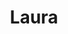 ---
title: Laura
artigo: a
picture: /images/l/Laura.jpg
background: /images/fundos/flower.jpg
style: style-verde2
description: Talvez você nunca tenha relacionado...
full-description: Talvez você nunca tenha relacionado o nome de Laura com as folhas de louro, aquelas que usamos para temperar feijão, não é mesmo? Pois saiba que tem tudo a ver. Na Grécia e Roma antigas, as folhas de louro representavam vitória e glória.  Por isso, os atletas eram homenageados com coroas de louro nas Olímpiadas. Laura é a versão feminina de Lauro, que tem origem no latim, laurus,e significa "loureiro, louro".  Portanto, quem colocava este nome em seus filhos tinha a intenção de lhes atribuir o significado de "vitoriosos", "triunfantes".
---